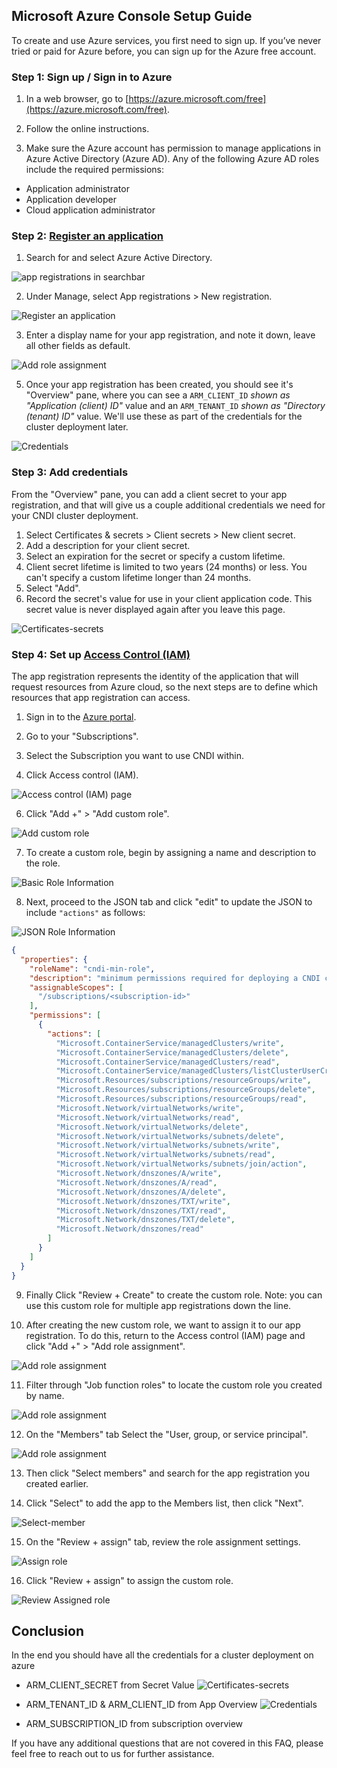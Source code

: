 ## Microsoft Azure Console Setup Guide

To create and use Azure services, you first need to sign up. If you’ve never
tried or paid for Azure before, you can sign up for the Azure free account.

### Step 1: Sign up / Sign in to Azure

1. In a web browser, go to
   [https://azure.microsoft.com/free](https://azure.microsoft.com/free).

2. Follow the online instructions.

3. Make sure the Azure account has permission to manage applications in Azure
   Active Directory (Azure AD). Any of the following Azure AD roles include the
   required permissions:

- Application administrator
- Application developer
- Cloud application administrator

### Step 2: [Register an application](https://portal.azure.com/)

1. Search for and select Azure Active Directory.

![app registrations in searchbar](/docs/cloud-setup/azure/img/search-app-registrations.png)

2. Under Manage, select App registrations > New registration.

![Register an application](/docs/cloud-setup/azure/img/register-application-1.png)

3. Enter a display name for your app registration, and note it down, leave all
   other fields as default.

![Add role assignment](/docs/cloud-setup/azure/img/register-application-2.png)

5. Once your app registration has been created, you should see it's "Overview"
   pane, where you can see a `ARM_CLIENT_ID` _shown as "Application (client)
   ID"_ value and an `ARM_TENANT_ID` _shown as "Directory (tenant) ID"_ value.
   We'll use these as part of the credentials for the cluster deployment later.

![Credentials](/docs/cloud-setup/azure/img/register-application-3.png)

### Step 3: Add credentials

From the "Overview" pane, you can add a client secret to your app registration,
and that will give us a couple additional credentials we need for your CNDI
cluster deployment.

1. Select Certificates & secrets > Client secrets > New client secret.
2. Add a description for your client secret.
3. Select an expiration for the secret or specify a custom lifetime.
4. Client secret lifetime is limited to two years (24 months) or less. You can't
   specify a custom lifetime longer than 24 months.
5. Select "Add".
6. Record the secret's value for use in your client application code. This
   secret value is never displayed again after you leave this page.

![Certificates-secrets](/docs/cloud-setup/azure/img/certificates-secrets.png)

### Step 4: Set up [Access Control (IAM)](https://docs.microsoft.com/en-us/azure/role-based-access-control/role-assignments-portal?tabs=current)

The app registration represents the identity of the application that will
request resources from Azure cloud, so the next steps are to define which
resources that app registration can access.

1. Sign in to the [Azure portal](https://portal.azure.com/).

2. Go to your "Subscriptions".

3. Select the Subscription you want to use CNDI within.

4. Click Access control (IAM).

![Access control (IAM) page](/docs/cloud-setup/azure/img/sub-access-control.png)

6. Click "Add +" > "Add custom role".

![Add custom role](/docs/cloud-setup/azure/img/add-custom-role-button.png)

7. To create a custom role, begin by assigning a name and description to the
   role.

![Basic Role Information](/docs/cloud-setup/azure/img/custom-role-basic-tab.png)

8. Next, proceed to the JSON tab and click "edit" to update the JSON to include
   `"actions"` as follows:

![JSON Role Information](/docs/cloud-setup/azure/img/custom-role-json-tab.png)

```json
{
  "properties": {
    "roleName": "cndi-min-role",
    "description": "minimum permissions required for deploying a CNDI cluster to AKS",
    "assignableScopes": [
      "/subscriptions/<subscription-id>"
    ],
    "permissions": [
      {
        "actions": [
          "Microsoft.ContainerService/managedClusters/write",
          "Microsoft.ContainerService/managedClusters/delete",
          "Microsoft.ContainerService/managedClusters/read",
          "Microsoft.ContainerService/managedClusters/listClusterUserCredential/action",
          "Microsoft.Resources/subscriptions/resourceGroups/write",
          "Microsoft.Resources/subscriptions/resourceGroups/delete",
          "Microsoft.Resources/subscriptions/resourceGroups/read",
          "Microsoft.Network/virtualNetworks/write",
          "Microsoft.Network/virtualNetworks/read",
          "Microsoft.Network/virtualNetworks/delete",
          "Microsoft.Network/virtualNetworks/subnets/delete",
          "Microsoft.Network/virtualNetworks/subnets/write",
          "Microsoft.Network/virtualNetworks/subnets/read",
          "Microsoft.Network/virtualNetworks/subnets/join/action",
          "Microsoft.Network/dnszones/A/write",
          "Microsoft.Network/dnszones/A/read",
          "Microsoft.Network/dnszones/A/delete",
          "Microsoft.Network/dnszones/TXT/write",
          "Microsoft.Network/dnszones/TXT/read",
          "Microsoft.Network/dnszones/TXT/delete",
          "Microsoft.Network/dnszones/read"
        ]
      }
    ]
  }
}
```

9. Finally Click "Review + Create" to create the custom role. Note: you can use
   this custom role for multiple app registrations down the line.

10. After creating the new custom role, we want to assign it to our app
    registration. To do this, return to the Access control (IAM) page and click
    "Add +" > "Add role assignment".

![Add role assignment](/docs/cloud-setup/azure/img/add-role-assignment-menu.png)

11. Filter through "Job function roles" to locate the custom role you created by
    name.

![Add role assignment](/docs/cloud-setup/azure/img/add-role-assignment-custom.png)

12. On the "Members" tab Select the "User, group, or service principal".

![Add role assignment](/docs/cloud-setup/azure/img/members.png)

13. Then click "Select members" and search for the app registration you created
    earlier.

14. Click "Select" to add the app to the Members list, then click "Next".

![Select-member](/docs/cloud-setup/azure/img/select-members.png)

15. On the "Review + assign" tab, review the role assignment settings.

![Assign role](/docs/cloud-setup/azure/img/review-assign.png)

16. Click "Review + assign" to assign the custom role.

![Review Assigned role](/docs/cloud-setup/azure/img/r-role-assignments.png)

## Conclusion

In the end you should have all the credentials for a cluster deployment on azure

- ARM_CLIENT_SECRET from Secret Value
  ![Certificates-secrets](/docs/cloud-setup/azure/img/certificates-secrets.png)

- ARM_TENANT_ID & ARM_CLIENT_ID from App Overview
  ![Credentials](/docs/cloud-setup/azure/img/register-application-3.png)

- ARM_SUBSCRIPTION_ID from subscription overview

If you have any additional questions that are not covered in this FAQ, please
feel free to reach out to us for further assistance.
